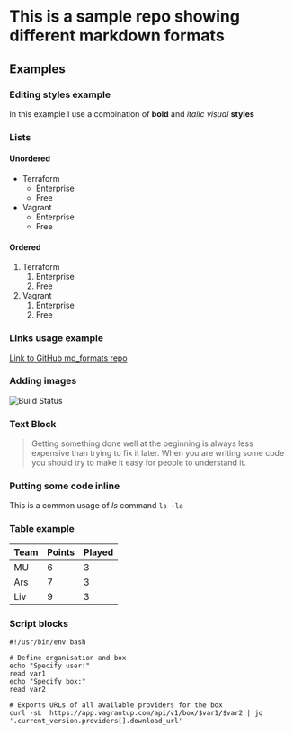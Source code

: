 # This is a sample repo showing different markdown formats

## Examples

### Editing styles example

In this example I use a combination of **bold** and _italic_ *visual* __styles__


### Lists

#### Unordered 

* Terraform
  * Enterprise
  * Free
* Vagrant
  * Enterprise
  * Free
  
#### Ordered

1. Terraform
   1. Enterprise
   1. Free
1. Vagrant
   1. Enterprise
   1. Free
   
   
### Links usage example

[Link to GitHub md_formats repo](http://github.com/achuchulev/md_formats)


### Adding images

![Build Status](https://travis-ci.org/achuchulev/HelloUser.svg?branch=master)


### Text Block

> 	Getting something done well at the beginning 
>  is always less expensive than trying to fix it later.
>  When you are writing some code 
>  you should try to make it easy for people to understand it.


### Putting some code inline

This is a common usage of _ls_ command `ls -la`


### Table example

Team |Points|Played
-----|------|-------
MU | 6 | 3
Ars| 7 | 3
Liv| 9 | 3


### Script blocks

```
#!/usr/bin/env bash

# Define organisation and box
echo "Specify user:"
read var1
echo "Specify box:"
read var2

# Exports URLs of all available providers for the box
curl -sL  https://app.vagrantup.com/api/v1/box/$var1/$var2 | jq '.current_version.providers[].download_url'
```
